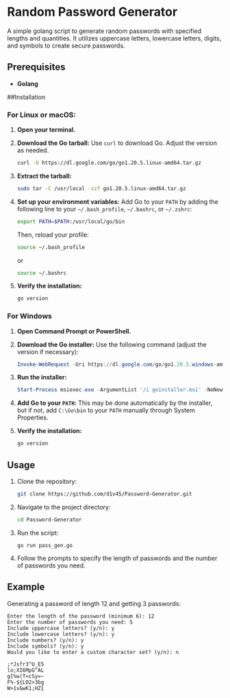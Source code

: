 # Random Password Generator

A simple golang script to generate random passwords with specified lengths and quantities. It utilizes uppercase letters, lowercase letters, digits, and symbols to create secure passwords.

## Prerequisites

- **Golang**

##Installation

### For Linux or macOS:

1. **Open your terminal.**

2. **Download the Go tarball:**
   Use `curl` to download Go. Adjust the version as needed.

   ```bash
   curl -O https://dl.google.com/go/go1.20.5.linux-amd64.tar.gz
   ```

3. **Extract the tarball:**

   ```bash
   sudo tar -C /usr/local -xzf go1.20.5.linux-amd64.tar.gz
   ```

4. **Set up your environment variables:**
   Add Go to your `PATH` by adding the following line to your `~/.bash_profile`, `~/.bashrc`, or `~/.zshrc`:

   ```bash
   export PATH=$PATH:/usr/local/go/bin
   ```

   Then, reload your profile:

   ```bash
   source ~/.bash_profile
   ```

   or

   ```bash
   source ~/.bashrc
   ```

5. **Verify the installation:**

   ```bash
   go version
   ```

### For Windows

1. **Open Command Prompt or PowerShell.**

2. **Download the Go installer:**
   Use the following command (adjust the version if necessary):

   ```powershell
   Invoke-WebRequest -Uri https://dl.google.com/go/go1.20.5.windows-amd64.msi -OutFile goinstaller.msi
   ```

3. **Run the installer:**

   ```powershell
   Start-Process msiexec.exe -ArgumentList '/i goinstaller.msi' -NoNewWindow -Wait
   ```

4. **Add Go to your `PATH`:**
   This may be done automatically by the installer, but if not, add `C:\Go\bin` to your `PATH` manually through System Properties.

5. **Verify the installation:**

   ```powershell
   go version
   ```

## Usage

1. Clone the repository:
   ```bash
   git clone https://github.com/d1v45/Password-Generator.git
   ```

2. Navigate to the project directory:
   ```bash
   cd Password-Generator
   ```

3. Run the script:
   ```golang
   go run pass_gen.go
   ```

4. Follow the prompts to specify the length of passwords and the number of passwords you need.

## Example

Generating a password of length 12 and getting 3 passwords:
```
Enter the length of the password (minimum 6): 12
Enter the number of passwords you need: 5
Include uppercase letters? (y/n): y
Include lowercase letters? (y/n): y
Include numbers? (y/n): y
Include symbols? (y/n): y
Would you like to enter a custom character set? (y/n): n

;*Jsfr3^U_E5
lo;XI6MpG^AL
g[%w(T<cSy=~
F%-${LO2>3bg
W>1v&wK1;HZ{
